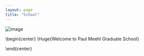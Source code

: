 ```yaml
---
layout: page
title: "School"
---
```


![image](https://github.com/Sajedehra/sajedehra.github.io/assets/118833443/3f7dbaac-6bf5-4cc7-b245-d837fc8beb71)

\begin{center}
\Huge{Welcome to Paul Meehl Graduate School}

\end{center}
